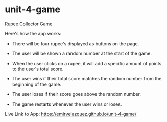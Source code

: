 # unit-4-game

Rupee Collector Game

 Here's how the app works:

   * There will be four rupee's displayed as buttons on the page.

   * The user will be shown a random number at the start of the game.

   * When the user clicks on a rupee, it will add a specific amount of points to the user's total score. 

   * The user wins if their total score matches the random number from the beginning of the game.

   * The user loses if their score goes above the random number.

   * The game restarts whenever the user wins or loses.

Live Link to App: https://emirvelazquez.github.io/unit-4-game/